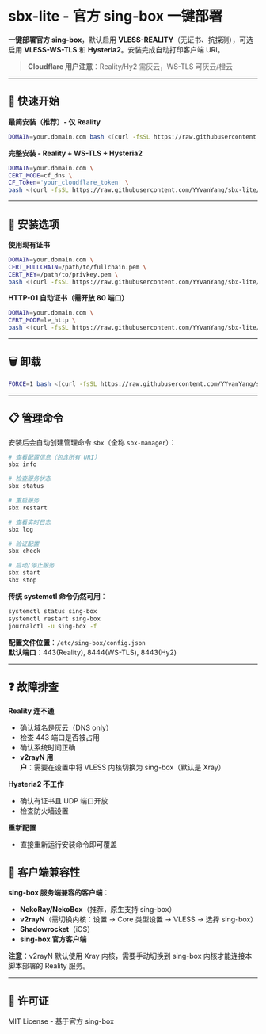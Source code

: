# sbx-lite - 官方 sing-box 一键部署

**一键部署官方 sing-box**，默认启用 **VLESS-REALITY**（无证书、抗探测），可选启用 **VLESS-WS-TLS** 和 **Hysteria2**。安装完成自动打印客户端 URI。

> **Cloudflare 用户注意**：Reality/Hy2 需灰云，WS-TLS 可灰云/橙云

---

## 🚀 快速开始

**最简安装（推荐）- 仅 Reality**
```bash
DOMAIN=your.domain.com bash <(curl -fsSL https://raw.githubusercontent.com/YYvanYang/sbx-lite/main/install_multi.sh)
```

**完整安装 - Reality + WS-TLS + Hysteria2**
```bash
DOMAIN=your.domain.com \
CERT_MODE=cf_dns \
CF_Token='your_cloudflare_token' \
bash <(curl -fsSL https://raw.githubusercontent.com/YYvanYang/sbx-lite/main/install_multi.sh)
```

---

## 🔧 安装选项

**使用现有证书**
```bash
DOMAIN=your.domain.com \
CERT_FULLCHAIN=/path/to/fullchain.pem \
CERT_KEY=/path/to/privkey.pem \
bash <(curl -fsSL https://raw.githubusercontent.com/YYvanYang/sbx-lite/main/install_multi.sh)
```

**HTTP-01 自动证书（需开放 80 端口）**
```bash
DOMAIN=your.domain.com \
CERT_MODE=le_http \
bash <(curl -fsSL https://raw.githubusercontent.com/YYvanYang/sbx-lite/main/install_multi.sh)
```

---

## 🗑️ 卸载

```bash
FORCE=1 bash <(curl -fsSL https://raw.githubusercontent.com/YYvanYang/sbx-lite/main/install_multi.sh) uninstall
```

---

## 📋 管理命令

安装后会自动创建管理命令 `sbx`（全称 `sbx-manager`）：

```bash
# 查看配置信息（包含所有 URI）
sbx info

# 检查服务状态
sbx status

# 重启服务
sbx restart

# 查看实时日志
sbx log

# 验证配置
sbx check

# 启动/停止服务
sbx start
sbx stop
```

**传统 systemctl 命令仍然可用**：
```bash
systemctl status sing-box
systemctl restart sing-box
journalctl -u sing-box -f
```

**配置文件位置**：`/etc/sing-box/config.json`  
**默认端口**：443(Reality), 8444(WS-TLS), 8443(Hy2)

---

## ❓ 故障排查

**Reality 连不通**
- 确认域名是灰云（DNS only）
- 检查 443 端口是否被占用
- 确认系统时间正确
- **v2rayN 用户**：需要在设置中将 VLESS 内核切换为 sing-box（默认是 Xray）

**Hysteria2 不工作**
- 确认有证书且 UDP 端口开放
- 检查防火墙设置

**重新配置**
- 直接重新运行安装命令即可覆盖

## 🔨 客户端兼容性

**sing-box 服务端兼容的客户端**：
- **NekoRay/NekoBox**（推荐，原生支持 sing-box）
- **v2rayN**（需切换内核：设置 → Core 类型设置 → VLESS → 选择 sing-box）
- **Shadowrocket**（iOS）
- **sing-box 官方客户端**

**注意**：v2rayN 默认使用 Xray 内核，需要手动切换到 sing-box 内核才能连接本脚本部署的 Reality 服务。

---

## 📄 许可证

MIT License - 基于官方 sing-box